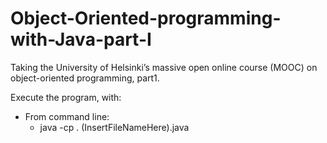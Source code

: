 # Object-Oriented-programming-with-Java-part-I
Taking the University of Helsinki’s massive open online course (MOOC) on object-oriented programming, part1.

Execute the program, with:
* From command line:
  - java -cp . (InsertFileNameHere).java
